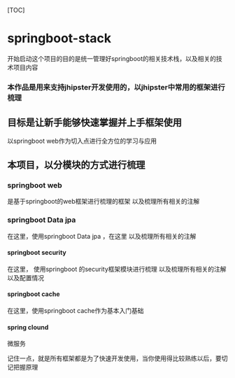 [TOC]
# springboot-stack
开始启动这个项目的目的是统一管理好springboot的相关技术栈，以及相关的技术项目内容
### 本作品是用来支持jhipster开发使用的，以jhipster中常用的框架进行梳理

## 目标是让新手能够快速掌握并上手框架使用
以springboot web作为切入点进行全方位的学习与应用

## 本项目，以分模块的方式进行梳理

### springboot web
是基于springboot的web框架进行梳理的框架
以及梳理所有相关的注解

### springboot Data jpa
在这里，使用springboot Data jpa ，在这里
以及梳理所有相关的注解

#### springboot security
在这里， 使用springboot 的security框架模块进行梳理
以及梳理所有相关的注解
以及配置情况

#### springboot cache
在这里，使用springboot cache作为基本入门基础

#### spring clound
微服务


记住一点，就是所有框架都是为了快速开发使用，当你使用得比较熟练以后，要切记把握原理


